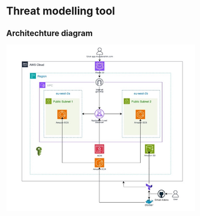 # Threat modelling tool

##  Architechture diagram

<p align="center">
  <img src="threatapp1.jpg" alt="architechtural diagram" style="width:600px"/>
</p>